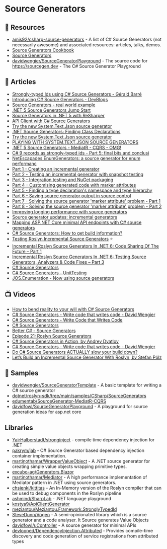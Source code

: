 
# Source Generators

## 📘 Resources
- [amis92/csharp-source-generators](https://github.com/amis92/csharp-source-generators) - A list of C# Source Generators (not necessarily awesome) and associated resources: articles, talks, demos.
- [Source Generators Cookbook](https://github.com/dotnet/roslyn/blob/main/docs/features/source-generators.cookbook.md)
- [Source Generators](https://github.com/dotnet/roslyn/blob/main/docs/features/source-generators.md)
- [davidwengier/SourceGeneratorPlayground](https://github.com/davidwengier/SourceGeneratorPlayground) - The source code for https://sourcegen.dev - The C# Source Generator Playground

## 📝 Articles
- [Strongly-typed Ids using C# Source Generators - Gérald Barré](https://www.meziantou.net/strongly-typed-ids-with-csharp-source-generators.htm)
- [Introducing C# Source Generators - DevBlogs](https://devblogs.microsoft.com/dotnet/introducing-c-source-generators/)
- [Source Generators - real world example](https://dominikjeske.github.io/source-generators/)
- [.NET 5 Source Generators Jump Start](https://khalidabuhakmeh.com/dotnet-5-source-generators-jump-start)
- [Source Generators in .NET 5 with ReSharper](https://blog.jetbrains.com/dotnet/2020/11/12/source-generators-in-net-5-with-resharper/)
- [API Client with C# Source Generators](https://sharovarskyi.com/blog/posts/source-generators-api-client/)
- [Try the new System.Text.Json source generator](https://devblogs.microsoft.com/dotnet/try-the-new-system-text-json-source-generator/)
- [.NET Source Generators: Finding Class Declarations](https://khalidabuhakmeh.com/dotnet-source-generators-finding-class-declarations)
- [Try the new System.Text.Json source generator](https://devblogs.microsoft.com/dotnet/try-the-new-system-text-json-source-generator/)
- [PLAYING WITH SYSTEM.TEXT.JSON SOURCE GENERATORS](https://www.stevejgordon.co.uk/playing-with-system-text-json-source-generators)
- [.NET 5 Source Generators - MediatR - CQRS - OMG!](https://www.edument.se/post/net-5-source-generators-mediatr-cqrs-omg?lang=en)
- [C# 9 records as strongly-typed ids - Part 5: final bits and conclusi](https://thomaslevesque.com/2021/03/19/csharp-9-records-as-strongly-typed-ids-part-5-final-bits-and-conclusion/)
- [NetEscapades.EnumGenerators: a source generator for enum performanc](https://andrewlock.net/netescapades-enumgenerators-a-source-generator-for-enum-performance/)
- [Part 1 - Creating an incremental generator](https://andrewlock.net/creating-a-source-generator-part-1-creating-an-incremental-source-generator/)
- [Part 2 - Testing an incremental generator with snapshot testing ](https://andrewlock.net/creating-a-source-generator-part-2-testing-an-incremental-generator-with-snapshot-testing/)
- [Part 3 - Integration testing and NuGet packaging](https://andrewlock.net/creating-a-source-generator-part-3-integration-testing-and-packaging/)
- [Part 4 - Customising generated code with marker attributes](https://andrewlock.net/creating-a-source-generator-part-4-customising-generated-code-with-marker-attributes/)
- [Part 5 - Finding a type declaration's namespace and type hierarchy ](https://andrewlock.net/creating-a-source-generator-part-5-finding-a-type-declarations-namespace-and-type-hierarchy/)
- [Part 6 - Saving source generator output in source control](https://andrewlock.net/creating-a-source-generator-part-6-saving-source-generator-output-in-source-control/)
- [Part 7 - Solving the source generator 'marker attribute' problem - Part 1](https://andrewlock.net/creating-a-source-generator-part-7-solving-the-source-generator-marker-attribute-problem-part1/)
- [Part 8 - Solving the source generator 'marker attribute' problem - Part 2](https://andrewlock.net/creating-a-source-generator-part-8-solving-the-source-generator-marker-attribute-problem-part2/)
- [Improving logging performance with source generators](https://andrewlock.net/exploring-dotnet-6-part-8-improving-logging-performance-with-source-generators/)
- [Source generator updates: incremental generators ](https://andrewlock.net/exploring-dotnet-6-part-9-source-generator-updates-incremental-generators/)
- [Mapping ASP.NET Core minimal API endpoints with C# source generators](https://blog.codingmilitia.com/2023/01/31/mapping-aspnet-core-minimal-api-endpoints-with-csharp-source-generators/)
- [C# Source Generators: How to get build information?](https://steven-giesel.com/blogPost/cec8df6e-b271-4b4c-8ff6-e9f3aa5e26a1)
- [Testing Roslyn Incremental Source Generators](https://www.meziantou.net/testing-roslyn-incremental-source-generators.htm) ⭐
- [Incremental Roslyn Source Generators In .NET 6: Code Sharing Of The Future – Part 1](https://www.thinktecture.com/net/roslyn-source-generators-introduction/)
- [Incremental Roslyn Source Generators In .NET 6: Testing Source Generators, Analyzers & Code Fixes – Part 3](https://www.thinktecture.com/en/net/roslyn-source-generators-analyzers-code-fixes-testing/)
- [C# Source Generators](https://mstack.nl/blog/20210801-source-generators)
- [C# Source Generators - UnitTesting](https://mstack.nl/blog/20220801-source-generators-part2/)
- [JOS.Enumeration - Now using source generators](https://josef.codes/jos-enumeration-now-using-source-generators/)

## 📺 Videos
- [How to bend reality to your will with C# Source Generators](https://www.youtube.com/watch?v=pF1Qh2Ty7MQ)
- [C# Source Generators - Write code that writes code - David Wengier](https://www.youtube.com/watch?v=pqLs7X6Cr6s)
- [C# Source Generators - Write Code that Writes Code](https://www.youtube.com/watch?v=3YwwdoRg2F4)
- [C# Source Generators](https://www.youtube.com/watch?v=cB66gOHConw)
- [Better C# - Source Generators](https://www.youtube.com/watch?v=1u33UTdllV0)
- [Episode 21: Roslyn Source Generators](https://www.youtube.com/watch?v=JSFZ3qDx83g)
- [C# Source Generators in Action, by Andrey Dyatlov](https://www.youtube.com/watch?v=052xutD86uI)
- [C# Source Generators - Write code that writes code - David Wengier](https://www.youtube.com/watch?v=pqLs7X6Cr6s&t=221s)
- [Do C# Source Generators ACTUALLY slow your build down?](https://www.youtube.com/watch?v=anesVdQg6Dk)
- [Let’s Build an Incremental Source Generator With Roslyn, by Stefan Pölz](https://www.youtube.com/watch?v=azJm_Y2nbAI)

## 🚀 Samples
- [davidwengier/SourceGeneratorTemplate](https://github.com/davidwengier/SourceGeneratorTemplate) - A basic template for writing a C# source generator
- [dotnet/roslyn-sdk/tree/main/samples/CSharp/SourceGenerators](https://github.com/dotnet/roslyn-sdk/tree/main/samples/CSharp/SourceGenerators)
- [edumentab/SourceGenerator-MediatR-CQRS](https://github.com/edumentab/SourceGenerator-MediatR-CQRS)
- [davidfowl/SourceGeneratorPlayground](https://github.com/davidfowl/SourceGeneratorPlayground) - A playground for source generation ideas for asp.net core
## Libraries
- [YairHalberstadt/stronginject](https://github.com/YairHalberstadt/stronginject) - compile time dependency injection for .NET
- [pakrym/jab](https://github.com/pakrym/jab) - C# Source Generator based dependency injection container implementation.
- [martinothamar/WrapperValueObject](https://github.com/martinothamar/WrapperValueObject) - A .NET source generator for creating simple value objects wrapping primitive types.
- [excubo-ag/Generators.Blazor](https://github.com/excubo-ag/Generators.Blazor)
- [martinothamar/Mediator](https://github.com/martinothamar/Mediator) - A high performance implementation of Mediator pattern in .NET using source generators.
- [chsienki/kittitas](https://github.com/chsienki/kittitas) - An In-Memory version of the Roslyn compiler that can be used to debug components in the Roslyn pipeline
- [ashmind/SharpLab](https://github.com/ashmind/SharpLab) - .NET language playground
- [kostya9/ApiClientGenerator](https://github.com/kostya9/ApiClientGenerator)
- [meziantou/Meziantou.Framework.StronglyTypedId](https://github.com/meziantou/Meziantou.Framework/tree/main/src/Meziantou.Framework.StronglyTypedId)
- [SteveDunn/Vogen](https://github.com/SteveDunn/Vogen) - A semi-opinionated library which is a source generator and a code analyser. It Source generates Value Objects
- [davidfowl/uController](https://github.com/davidfowl/uController) - A source generator for minimal APIs
- [devlooped/DependencyInjection.Attributed](https://github.com/devlooped/DependencyInjection.Attributed) - Provides compile-time discovery and code generation of service registrations from attributed types
